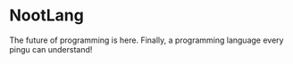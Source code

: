 # NootLang
The future of programming is here. Finally, a programming language every pingu can understand!
